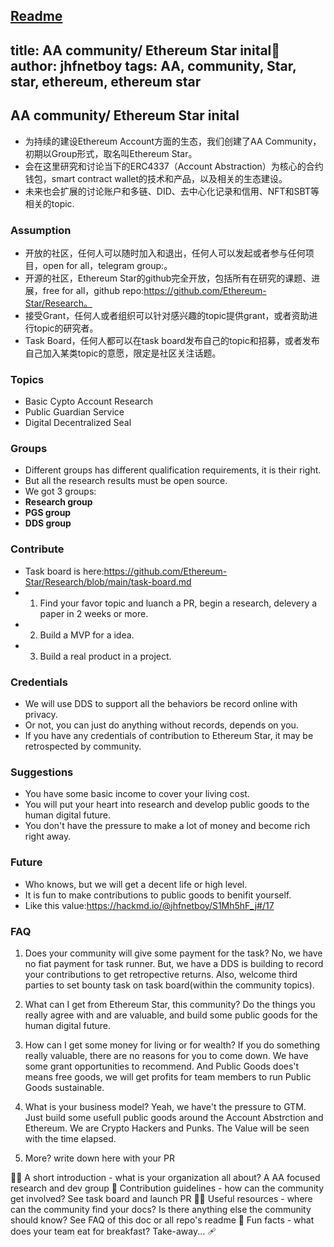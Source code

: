 [Readme](https://hackmd.io/@jhfnetboy/r1Z0mEoU3)
---
title: AA community/ Ethereum Star inital👋
author: jhfnetboy
tags: AA, community, Star, star, ethereum, ethereum star
---

## AA community/ Ethereum Star inital
+ 为持续的建设Ethereum Account方面的生态，我们创建了AA Community， 初期以Group形式，取名叫Ethereum Star。
+ 会在这里研究和讨论当下的ERC4337（Account Abstraction）为核心的合约钱包，smart contract wallet的技术和产品，以及相关的生态建设。
+ 未来也会扩展的讨论账户和多链、DID、去中心化记录和信用、NFT和SBT等相关的topic.


### Assumption
+ 开放的社区，任何人可以随时加入和退出，任何人可以发起或者参与任何项目，open for all，telegram group:。
+ 开源的社区，Ethereum Star的github完全开放，包括所有在研究的课题、进展，free for all，github repo:https://github.com/Ethereum-Star/Research。
+ 接受Grant，任何人或者组织可以针对感兴趣的topic提供grant，或者资助进行topic的研究者。
+ Task Board，任何人都可以在task board发布自己的topic和招募，或者发布自己加入某类topic的意愿，限定是社区关注话题。

### Topics
+ Basic Cypto Account Research
+ Public Guardian Service
+ Digital Decentralized Seal 

### Groups
+ Different groups has different qualification requirements, it is their right.
+ But all the research results must be open source.
+ We got 3 groups:
+ **Research group**
+ **PGS group**
+ **DDS group**

### Contribute
+ Task board is here:https://github.com/Ethereum-Star/Research/blob/main/task-board.md
+ 1. Find your favor topic and luanch a PR, begin a research, delevery a paper in 2 weeks or more.
+ 2. Build a MVP for a idea.
+ 3. Build a real product in a project.

### Credentials
+ We will use DDS to support all the behaviors be record online with privacy.
+ Or not, you can just do anything without records, depends on you.
+ If you have any credentials of contribution to Ethereum Star, it may be retrospected by community.

### Suggestions
+ You have some basic income to cover your living cost.
+ You will put your heart into research and develop public goods to the human digital future.
+ You don't have the pressure to make a lot of money and become rich right away.

### Future
+ Who knows, but we will get a decent life or high level.
+ It is fun to make contributions to public goods to benifit yourself.
+ Like this value:https://hackmd.io/@jhfnetboy/S1Mh5hF_j#/17

### FAQ
1. Does your community will give some payment for the task?
No, we have no fiat payment for task runner.
But, we have a DDS is building to record your contributions to get retropective returns.
Also, welcome third parties to set bounty task on task board(within the community topics).

2. What can I get from Ethereum Star, this community?
Do the things you really agree with and are valuable, and build some public goods for the human digital future.

3. How can I get some money for living or for wealth?
If you do something really valuable, there are no reasons for you to come down.
We have some grant opportunities to recommend.
And Public Goods does't means free goods, we will get profits for team members to run Public Goods sustainable.

4. What is your business model?
Yeah, we have't the pressure to GTM.
Just build some usefull public goods around the Account Abstrction and Ethereum.
We are Crypto Hackers and Punks.
The Value will be seen with the time elapsed.

5. More? write down here with your PR


🙋‍♀️ A short introduction - what is your organization all about?
A AA focused research and dev group
🌈 Contribution guidelines - how can the community get involved?
See task board and launch PR
👩‍💻 Useful resources - where can the community find your docs? Is there anything else the community should know?
See FAQ of this doc or all repo's readme 
🍿 Fun facts - what does your team eat for breakfast?
Take-away... 🩹

